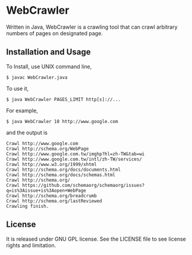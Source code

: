 # WebCrawler
Written in Java, WebCrawler is a crawling tool that can crawl arbitrary numbers of pages on designated page.

## Installation and Usage
To Install, use UNIX command line, 
```
$ javac WebCrawler.java
```
To use it,
```
$ java WebCrawler PAGES_LIMIT http[s]://...
```
For example, 
```
$ java WebCrawler 10 http://www.google.com
```
and the output is
```
Crawl http://www.google.com
Crawl http://schema.org/WebPage
Crawl http://www.google.com.tw/imghp?hl=zh-TW&tab=wi
Crawl http://www.google.com.tw/intl/zh-TW/services/
Crawl http://www.w3.org/1999/xhtml
Crawl http://schema.org/docs/documents.html
Crawl http://schema.org/docs/schemas.html
Crawl http://schema.org/
Crawl https://github.com/schemaorg/schemaorg/issues?q=is%3Aissue+is%3Aopen+WebPage
Crawl http://schema.org/breadcrumb
Crawl http://schema.org/lastReviewed
Crawling finish.
```

## License
It is released under GNU GPL license. See the LICENSE file to see license rights and limitation.
